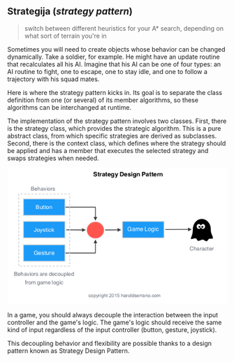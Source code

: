 ## Strategija (*strategy pattern*)

> switch between different heuristics for your A* search, depending on what sort of terrain you're in

Sometimes you will need to create objects whose behavior can be changed dynamically. Take a soldier, for example. He might have an update routine that recalculates all his AI. Imagine that his AI can be one of four types: an AI routine to fight, one to escape, one to stay idle, and one to follow a trajectory with his squad mates.

Here is where the strategy pattern kicks in. Its goal is to separate the class definition from one (or several) of its member algorithms, so these algorithms can be interchanged at runtime.

The implementation of the strategy pattern involves two classes. First, there is the strategy class, which provides the strategic algorithm. This is a pure abstract class, from which specific strategies are derived as subclasses. Second, there is the context class, which defines where the strategy should be applied and has a member that executes the selected strategy and swaps strategies when needed.

![](slike/strategy-pattern.jpeg)

In a game, you should always decouple the interaction between the input controller and the game's logic. The game's logic should receive the same kind of input regardless of the input controller (button, gesture, joystick).

This decoupling behavior and flexibility are possible thanks to a design pattern known as Strategy Design Pattern.

